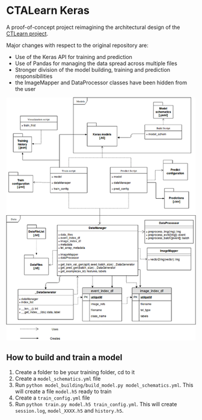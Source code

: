 # CTALearn Keras
A proof-of-concept project reimagining the architectural design of the [CTLearn project](https://github.com/ctlearn-project/ctlearn).

Major changes with respect to the original repository are:

* Use of the Keras API for training and prediction
* Use of Pandas for managing the data spread across multiple files
* Stronger division of the model building, training and prediction responsibilities
* the ImageMapper and DataProcessor classes have been hidden from the user

![UML diagram](CTALearn.png)

## How to build and train a model

1. Create a folder to be your training folder, cd to it
2. Create a `model_schematics.yml` file
3. Run `python model_building/build_model.py model_schematics.yml`. This will create a file `model.h5` ready to train
4. Create a `train_config.yml` file
5. Run `python train.py model.h5 train_config.yml`. This will create `session.log`, `model_XXXX.h5` and `history.h5`.
